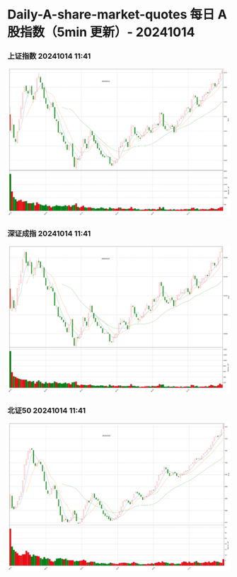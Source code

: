 
# Daily-A-share-market-quotes 每日 A 股指数（5min 更新）- 20241014

### 上证指数 20241014 11:41
![](./fig/2024/10/20241014-sh000001.png)

### 深证成指 20241014 11:41
![](./fig/2024/10/20241014-sz399001.png)

### 北证50 20241014 11:41
![](./fig/2024/10/20241014-bj899050.png)
